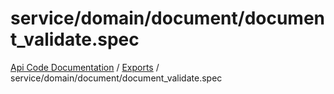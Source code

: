 # service/domain/document/document\_validate.spec
 
[Api Code Documentation](../README.md) / [Exports](../modules.md) / service/domain/document/document\_validate.spec
